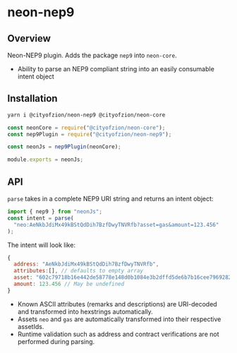 # neon-nep9

## Overview

Neon-NEP9 plugin. Adds the package `nep9` into `neon-core`.

- Ability to parse an NEP9 compliant string into an easily consumable intent object

## Installation

```sh
yarn i @cityofzion/neon-nep9 @cityofzion/neon-core
```

```js
const neonCore = require("@cityofzion/neon-core");
const nep9Plugin = require("@cityofzion/neon-nep9");

const neonJs = nep9Plugin(neonCore);

module.exports = neonJs;
```

## API

`parse` takes in a complete NEP9 URI string and returns an intent object:

```js
import { nep9 } from "neonJs";
const intent = parse(
  "neo:AeNkbJdiMx49kBStQdDih7BzfDwyTNVRfb?asset=gas&amount=123.456"
);
```

The intent will look like:

```js
{
  address: "AeNkbJdiMx49kBStQdDih7BzfDwyTNVRfb",
  attributes:[], // defaults to empty array
  asset: "602c79718b16e442de58778e148d0b1084e3b2dffd5de6b7b16cee7969282de7", // May be undefined
  amount: 123.456 // May be undefined
}
```

- Known ASCII attributes (remarks and descriptions) are URI-decoded and transformed into hexstrings automatically.
- Assets `neo` and `gas` are automatically transformed into their respective assetIds.
- Runtime validation such as address and contract verifications are not performed during parsing.
